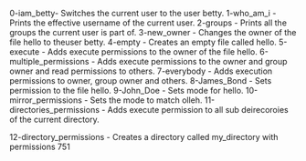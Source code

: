 0-iam_betty- Switches the current user to the user betty.
1-who_am_i -Prints the effective username of the current user.
2-groups - Prints all the groups the current user is part of.
3-new_owner - Changes the owner of the file hello to theuser betty.
4-empty - Creates an empty file called hello.
5-execute - Adds execute permissions to the owner of the file hello.
6-multiple_permissions - Adds execute permissions to the owner and group owner and read permissions to others.
7-everybody - Adds execution permissions to owner, group owner and others.
8-James_Bond - Sets permission to the file hello.
9-John_Doe - Sets mode for hello.
10-mirror_permissions - Sets the mode to match olleh.
11-directories_permissions - Adds execute permission to all sub deirecoroies of the current directory.

12-directory_permissions - Creates a directory called my_directory with permissions 751
